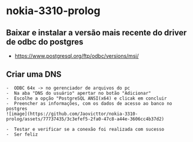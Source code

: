 # nokia-3310-prolog


## Baixar e instalar a versão mais recente do driver de odbc do postgres 
 - https://www.postgresql.org/ftp/odbc/versions/msi/

## Criar uma DNS
    -  ODBC 64x -> no gerenciador de arquivos do pc
    -  Na aba "DNS do usuário" apertar no botão "Adicionar"
    -  Escolhe a opção "PostgreSQL ANSI(x64) e clicak em concluir
    -  Preencher as informações, com os dados de acesso ao banco no postgres
    ![image](https://github.com/Jaovicttor/nokia-3310-prolog/assets/77737435/3c3efef5-2fa0-47c8-a44e-3606cc4b37d2)

    -  Testar e verificar se a conexão foi realizada com sucesso
    -  Ser feliz 
